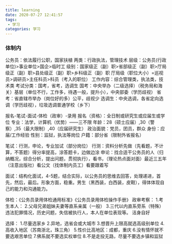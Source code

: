 ```yaml
---
title: learning
date: 2020-07-27 12:41:57
tags:
 - 学习
categories: 学习
---
```

### 体制内
公务员：依法履行公职，国家扶植
两类：行政执法，管理技术
层级：公务员(行政单位)>事业单位>国企>临时工
级别：国家级正（副）职>省部级正（副）职>厅局级正（副）职>县处级正（副）职>乡科级正（副）职
厅局级（职位大小）=巡视员>调研员>主任科员>科员（考入的职位）
工作内容：综合管理类，执法类，技术类
考试分类：国考，省考，选调生
国考：中央举办（二级选择）（税务局和海关）基层（单位不行，工作多，待遇一般，提升小），中央部委（学历歧视）
省考：省直辖市举办（岗位好的多）公平，歧视少
选调生：中央选调，各省定向选调（学历歧视），垃圾选调普通学校（乡下）

报名-笔试-面试-体检（政审）-录用
报名（资格）：全日制或研究生或应届生或学位
专业：法学，计算机（优势）——三不限
年龄：28（硕士应届）,30（警察）,35（最大限制）,40（应届研究生）
政治面貌：党员，团员，群众
身份：应届/工作经验
性别：监狱，执法等岗位
户籍：部分省（限制外省报名）

笔试：行测，申论，专业加试（部分岗位）
行测：资料分析先做（先看题，不计算，不答题）得分率提高，涂答题卡，边做边涂
申论：找合适干公务员的人（归纳概况，综合分析，提出问题，贯彻执行），看书，（理论热点面对面）最近三五年（注意出版社）看公文（找体制内员工）看要跟着写

面试：结构化面试，4-5题，结合实际，以公务员的思维去回答，处理递进，首先，然后，最后。形象方面，稳重。男生（黑西装，白西装，皮鞋），得体体现自己的能力和沟通能力。

体检：《公务员录用体检通用标准》《公务员录用体检操作手册》
政审考察：
1.考生本人：
2.父母兄弟姐妹夫妻等直系亲属（一般）
3.三代以内直系旁系（特殊）
违法犯罪情况，历史问题，失信被执行人，本人在单位表现等。
洁身自好

选择：
1.尽量选家乡
2.异地，选省会或大城市
3.想晋升上限高就选高级别单位
4.高收入地区（苏南浙北，珠三角）
5.性价比高地区：成都，重庆
6.没有情怀就不要选艰苦单位
7.佛系就不要选实权单位
8.不是走投无路，尽量不要选乡镇和监狱








